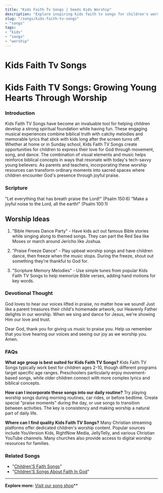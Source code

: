 ```yaml
---
title: "Kids Faith Tv Songs | Seeds Kids Worship"
description: "Explore inspiring kids faith tv songs for children's worship and faith development. Biblical music resources for families and ministry."
slug: "/songs/kids-faith-tv-songs"
- "songs"
tags:
- "kids"
- "songs"
- "worship"
---
```


# Kids Faith Tv Songs

# Kids Faith TV Songs: Growing Young Hearts Through Worship

### Introduction
Kids Faith TV Songs have become an invaluable tool for helping children develop a strong spiritual foundation while having fun. These engaging musical experiences combine biblical truth with catchy melodies and memorable lyrics that stick with kids long after the screen turns off. Whether at home or in Sunday school, Kids Faith TV Songs create opportunities for children to express their love for God through movement, song, and dance. The combination of visual elements and music helps reinforce biblical concepts in ways that resonate with today's tech-savvy young believers. As parents and teachers, incorporating these worship resources can transform ordinary moments into sacred spaces where children encounter God's presence through joyful praise.

### Scripture
"Let everything that has breath praise the Lord!" (Psalm 150:6)
"Make a joyful noise to the Lord, all the earth!" (Psalm 100:1)

## Worship Ideas
1. "Bible Heroes Dance Party" - Have kids act out famous Bible stories while singing along to themed songs. They can part the Red Sea like Moses or march around Jericho like Joshua.

2. "Praise Freeze Dance" - Play upbeat worship songs and have children dance, then freeze when the music stops. During the freeze, shout out something they're thankful to God for.

3. "Scripture Memory Melodies" - Use simple tunes from popular Kids Faith TV Songs to help memorize Bible verses, adding hand motions for key words.

### Devotional Thought
God loves to hear our voices lifted in praise, no matter how we sound! Just like a parent treasures their child's homemade artwork, our Heavenly Father delights in our worship. When we sing and dance for Jesus, we're showing Him our love and trust.

Dear God, thank you for giving us music to praise you. Help us remember that you love hearing our voices and seeing our joy as we worship you. Amen.

### FAQs

**What age group is best suited for Kids Faith TV Songs?**
Kids Faith TV Songs typically work best for children ages 2-10, though different programs target specific age ranges. Preschoolers particularly enjoy movement-based songs, while older children connect with more complex lyrics and biblical concepts.

**How can I incorporate these songs into our daily routine?**
Try playing worship songs during morning routines, car rides, or before bedtime. Create special "praise moments" during the day, or use songs to transition between activities. The key is consistency and making worship a natural part of daily life.

**Where can I find quality Kids Faith TV Songs?**
Many Christian streaming platforms offer dedicated children's worship content. Popular sources include YouVersion Kids, RightNow Media, JellyTelly, and various Christian YouTube channels. Many churches also provide access to digital worship resources for families.

### Related Songs

- "[Children'S Faith Songs](/songs/children-s-faith-songs/)"
- "[Children'S Songs About Faith In God](/songs/children-s-songs-about-faith-in-god/)"

---

**Explore more:** [Visit our song shop](https://seedskidsworship.com/shop)**

<!-- Schema Markup -->
<script type="application/ld+json">
{
  "@context": "https://schema.org",
  "@type": "MusicRecording",
  "name": "Kids Faith Tv Songs",
  "byArtist": {
    "@type": "MusicGroup",
    "name": "Seeds Kids Worship"
  },
  "isFamilyFriendly": true,
  "url": "https://seedskidsworship.com/songs/kids-faith-tv-songs/"
}
</script>